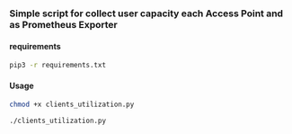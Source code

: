  ### Simple script for collect user capacity each Access Point and as Prometheus Exporter

#### requirements

```bash
pip3 -r requirements.txt
```

#### Usage

```bash
chmod +x clients_utilization.py

./clients_utilization.py
